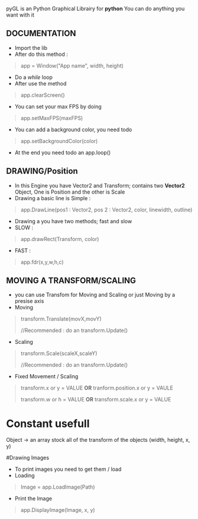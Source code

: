 pyGL is an Python Graphical Librairy for **python**
You can do anything you want with it 

**DOCUMENTATION**
-
- Import the lib
- After do this method : 
> app = Window("App name", width, height)
- Do a *while* loop
- After use the method 
>app.clearScreen()
- You can set your max FPS by doing 
>app.setMaxFPS(maxFPS)
- You can add a background color, you need todo 
>app.setBackgroundColor(color)
- At the end you need todo an app.loop()

**DRAWING/Position**
-
- In this Engine you have Vector2 and Transform; contains two **Vector2** Object, One is Position and the other is Scale
- Drawing a basic line is Simple :
> app.DrawLine(pos1 : Vector2, pos 2 : Vector2, color, linewidth, outline)
- Drawing a you have two methods; fast and slow
- SLOW :
> app.drawRect(Transform, color)
- FAST :
> app.fdr(x,y,w,h,c)

**MOVING A TRANSFORM/SCALING**
-
- you can use Transfom for Moving and Scaling or just Moving by a presise axis
- Moving
> transform.Translate(movX,movY)
> 
> //Recommended : do an transform.Update()
- Scaling
> transform.Scale(scaleX,scaleY)
> 
> //Recommended : do an transform.Update()
- Fixed Movement / Scaling
> transform.x or y = VALUE **OR** tranform.position.x or y = VAULE
> 
> transform.w or h = VALUE **OR** transform.scale.x or y = VALUE

# Constant usefull
Object -> an array stock all of the transform of the objects (width, height, x, y)

#Drawing Images
- To print images you need to get them / load
- Loading
> Image = app.LoadImage(Path)
- Print the Image
> app.DisplayImage(Image, x, y)